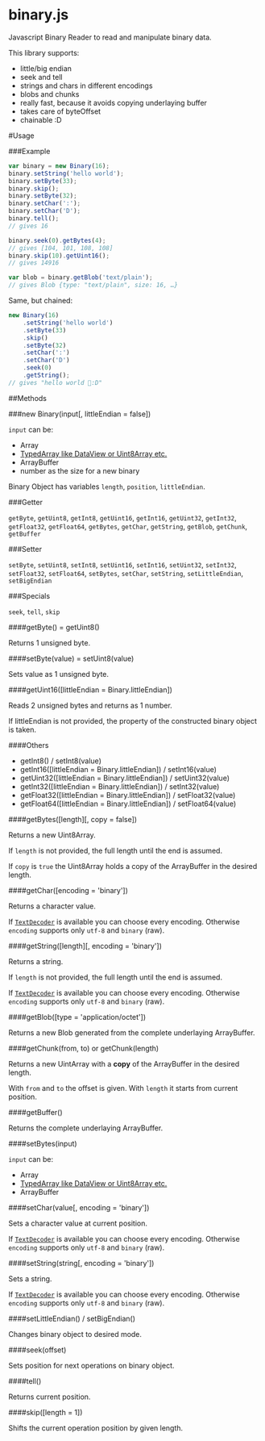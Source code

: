 binary.js
=========

Javascript Binary Reader to read and manipulate binary data.

This library supports:
* little/big endian
* seek and tell
* strings and chars in different encodings
* blobs and chunks
* really fast, because it avoids copying underlaying buffer
* takes care of byteOffset
* chainable :D

#Usage

###Example

```javascript
var binary = new Binary(16);
binary.setString('hello world');
binary.setByte(33);
binary.skip();
binary.setByte(32);
binary.setChar(':');
binary.setChar('D');
binary.tell();
// gives 16

binary.seek(0).getBytes(4);
// gives [104, 101, 108, 108]
binary.skip(10).getUint16();
// gives 14916

var blob = binary.getBlob('text/plain');
// gives Blob {type: "text/plain", size: 16, …}
```

Same, but chained:

```javascript
new Binary(16)
	.setString('hello world')
	.setByte(33)
	.skip()
	.setByte(32)
	.setChar(':')
	.setChar('D')
	.seek(0)
	.getString();
// gives "hello world  :D"
```

##Methods

###new Binary(input[, littleEndian = false])

`input` can be:
* Array
* [TypedArray like DataView or Uint8Array etc.](https://developer.mozilla.org/en-US/docs/Web/JavaScript/Typed_arrays)
* ArrayBuffer
* number as the size for a new binary

Binary Object has variables `length`, `position`, `littleEndian`.

###Getter

`getByte`, `getUint8`, `getInt8`, `getUint16`, `getInt16`, `getUint32`, `getInt32`, `getFloat32`, `getFloat64`, `getBytes`, `getChar`, `getString`, `getBlob`, `getChunk`, `getBuffer`

###Setter

`setByte`, `setUint8`, `setInt8`, `setUint16`, `setInt16`, `setUint32`, `setInt32`, `setFloat32`, `setFloat64`, `setBytes`, `setChar`, `setString`, `setLittleEndian`, `setBigEndian`

###Specials

`seek`, `tell`, `skip`

####getByte() = getUint8()

Returns 1 unsigned byte.

####setByte(value) = setUint8(value)

Sets value as 1 unsigned byte.

####getUint16([littleEndian = Binary.littleEndian])

Reads 2 unsigned bytes and returns as 1 number.

If littleEndian is not provided, the property of the constructed binary object is taken.

####Others

* getInt8() / setInt8(value) 
* getInt16([littleEndian = Binary.littleEndian]) / setInt16(value) 
* getUint32([littleEndian = Binary.littleEndian]) / setUint32(value) 
* getInt32([littleEndian = Binary.littleEndian]) / setInt32(value) 
* getFloat32([littleEndian = Binary.littleEndian]) / setFloat32(value) 
* getFloat64([littleEndian = Binary.littleEndian]) / setFloat64(value)

####getBytes([length][, copy = false])

Returns a new Uint8Array.

If `length` is not provided, the full length until the end is assumed.

If `copy` is `true` the Uint8Array holds a copy of the ArrayBuffer in the desired length.

####getChar([encoding = 'binary'])

Returns a character value.

If [`TextDecoder`](https://developer.mozilla.org/en-US/docs/Web/API/TextDecoder) is available you can choose every encoding.
Otherwise `encoding` supports only `utf-8` and `binary` (raw). 

####getString([length][, encoding = 'binary'])

Returns a string.

If `length` is not provided, the full length until the end is assumed.

If [`TextDecoder`](https://developer.mozilla.org/en-US/docs/Web/API/TextDecoder) is available you can choose every encoding.
Otherwise `encoding` supports only `utf-8` and `binary` (raw). 

####getBlob([type = 'application/octet'])

Returns a new Blob generated from the complete underlaying ArrayBuffer.

####getChunk(from, to) or getChunk(length)

Returns a new UintArray with a **copy** of the ArrayBuffer in the desired length.

With `from` and `to` the offset is given. With `length` it starts from current position.

####getBuffer()

Returns the complete underlaying ArrayBuffer.

####setBytes(input)

`input` can be:
* Array
* [TypedArray like DataView or Uint8Array etc.](https://developer.mozilla.org/en-US/docs/Web/JavaScript/Typed_arrays)
* ArrayBuffer

####setChar(value[, encoding = 'binary'])

Sets a character value at current position.

If [`TextDecoder`](https://developer.mozilla.org/en-US/docs/Web/API/TextDecoder) is available you can choose every encoding.
Otherwise `encoding` supports only `utf-8` and `binary` (raw).

####setString(string[, encoding = 'binary'])

Sets a string.

If [`TextDecoder`](https://developer.mozilla.org/en-US/docs/Web/API/TextDecoder) is available you can choose every encoding.
Otherwise `encoding` supports only `utf-8` and `binary` (raw).

####setLittleEndian() / setBigEndian()

Changes binary object to desired mode.

####seek(offset)

Sets position for next operations on binary object.

####tell()

Returns current position.

####skip([length = 1])

Shifts the current operation position by given length.
